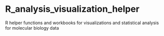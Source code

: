# R_analysis_visualization_helper
R helper functions and workbooks for visualizations and statistical analysis for molecular biology data
